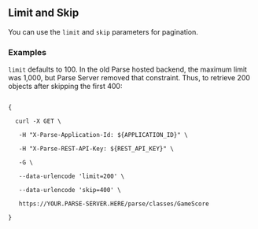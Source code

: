 ## Limit and Skip

You can use the `limit` and `skip` parameters for pagination.

### Examples
`limit` defaults to 100. In the old Parse hosted backend, the maximum limit was 1,000, but Parse Server removed that constraint. Thus, to retrieve 200 objects after skipping the first 400:

<code>
{<br>
&nbsp;&nbsp;curl -X GET \ <br>
&nbsp;&nbsp;&nbsp;-H "X-Parse-Application-Id: ${APPLICATION_ID}" \ <br>
&nbsp;&nbsp;&nbsp;-H "X-Parse-REST-API-Key: ${REST_API_KEY}" \ <br>
&nbsp;&nbsp;&nbsp;-G \ <br>
&nbsp;&nbsp;&nbsp;--data-urlencode 'limit=200' \ <br>
&nbsp;&nbsp;&nbsp;--data-urlencode 'skip=400' \ <br>
&nbsp;&nbsp;&nbsp;https://YOUR.PARSE-SERVER.HERE/parse/classes/GameScore <br>
}
</code>
